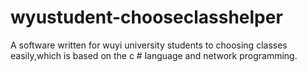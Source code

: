 # wyustudent-chooseclasshelper
A software written for wuyi university students to choosing classes easily,which is based on the c # language and network programming.
